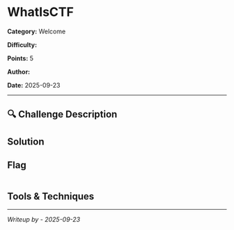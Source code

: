 # WhatIsCTF

**Category:** Welcome

**Difficulty:**

**Points:** 5

**Author:** 

**Date:** 2025-09-23

---

## 🔍 Challenge Description



## Solution



## Flag

```

```

## Tools & Techniques

---
*Writeup by  - 2025-09-23*
